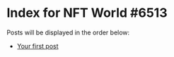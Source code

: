 # Index for NFT World #6513
Posts will be displayed in the order below:

- [Your first post](./001-first.md)

